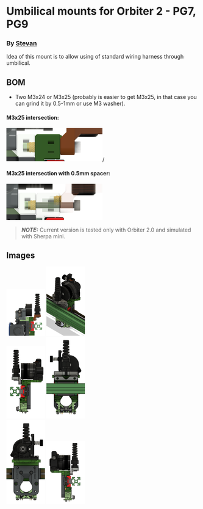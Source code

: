 # Umbilical mounts for Orbiter 2 - PG7, PG9
### By [Stevan](https://github.com/stevan3d)

Idea of this mount is to allow using of standard wiring harness through umbilical.

## BOM
- Two M3x24 or M3x25 (probably is easier to get M3x25, in that case you can grind it by 0.5-1mm or use M3 washer).

#### M3x25 intersection:
<img src="Images/m3x25_02.png" width="50%" />/
#### M3x25 intersection with 0.5mm spacer:
<img src="Images/m3x25_01.png" width="50%" />

> **_NOTE:_**  Current version is tested only with Orbiter 2.0 and simulated with Sherpa mini.

## Images
[<img src="Images/pg7_sherpa.png" width="20%" />](Images/pg7_sherpa.png)
[<img src="Images/pg7_01.png" width="20%" />](Images/pg7_01.png)
<br />
[<img src="Images/pg7_02.png" width="20%" />](Images/pg7_02.png)
[<img src="Images/pg7_03.png" width="20%" />](Images/pg7_03.png)
<br />
[<img src="Images/pg7_04.png" width="20%" />](Images/pg7_04.png)
[<img src="Images/pg7_05.png" width="20%" />](Images/pg7_05.png)